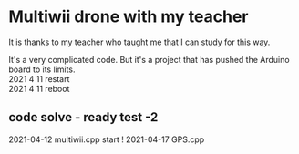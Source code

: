 # Multiwii drone with my teacher

It is thanks to my teacher who taught me that I can study for this way.

It's a very complicated code.  But it's a project that has pushed the Arduino board to its limits.  
2021 4 11 restart  
2021 4 11 reboot

## code solve - ready test -2

2021-04-12 multiwii.cpp start !
2021-04-17 GPS.cpp